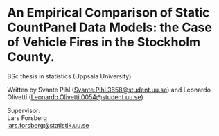 # An Empirical Comparison of Static CountPanel Data Models: the Case of Vehicle Fires in the Stockholm County.
BSc thesis in statistics (Uppsala University)

Written by Svante Pihl (<Svante.Pihl.3658@student.uu.se>) and Leonardo Olivetti (<Leonardo.Olivetti.0054@student.uu.se>)

Supervisor:  
Lars Forsberg     
<lars.forsberg@statistik.uu.se>

